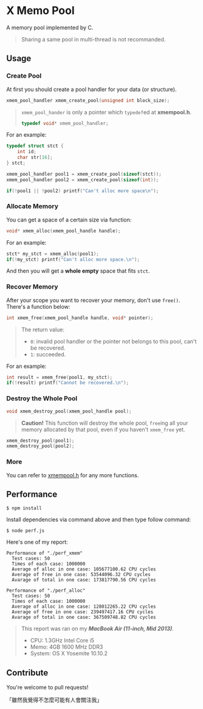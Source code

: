 # X Memo Pool

A memory pool implemented by C.

> Sharing a same pool in multi-thread is not recommanded.

## Usage

### Create Pool

At first you should create a pool handler for your data (or structure).

```c
xmem_pool_handler xmem_create_pool(unsigned int block_size);
```

> `xmem_pool_hander` is only a pointer which `typedef`ed at **xmempool.h**.
>
> ```c
> typedef void* xmem_pool_handler;
> ```

For an example:

```c
typedef struct stct {
    int id;
    char str[16];
} stct;

xmem_pool_handler pool1 = xmem_create_pool(sizeof(stct));
xmem_pool_handler pool2 = xmem_create_pool(sizeof(int));

if(!pool1 || !pool2) printf("Can't alloc more space\n");
```

### Allocate Memory

You can get a space of a certain size via function:

```c
void* xmem_alloc(xmem_pool_handle handle);
```

For an example:

```c
stct* my_stct = xmem_alloc(pool1);
if(!my_stct) printf("Can't alloc more space.\n");
```

And then you will get a **whole empty** space that fits `stct`.

### Recover Memory

After your scope you want to recover your memory, don't use `free()`. There's a function below:

```c
int xmem_free(xmem_pool_handle handle, void* pointer);
```

> The return value:
> + `0`: invalid pool handler or the pointer not belongs to this pool, can't be recovered.
> + `1`: succeeded.

For an example:

```c
int result = xmem_free(pool1, my_stct);
if(!result) printf("Cannot be recovered.\n");
```

### Destroy the Whole Pool

```c
void xmem_destroy_pool(xmem_pool_handle pool);
```

> **Caution!** This function will destroy the whole pool, `free`ing all your memory allocated by that pool, even if you haven't `xmem_free` yet.

```c
xmem_destroy_pool(pool1);
xmem_destroy_pool(pool2);
```

### More

You can refer to [xmempool.h](xmempool.h) for any more functions.

## Performance

```shell
$ npm install
```

Install dependencies via command above and then type follow command:

```shell
$ node perf.js
```

Here's one of my report:

```
Performance of "./perf_xmem"
  Test cases: 50
  Times of each case: 1000000
  Average of alloc in one case: 105677100.62 CPU cycles
  Average of free in one case: 53544096.32 CPU cycles
  Avarage of total in one case: 173817790.56 CPU cycles

Performance of "./perf_alloc"
  Test cases: 50
  Times of each case: 1000000
  Average of alloc in one case: 128012265.22 CPU cycles
  Average of free in one case: 239497417.16 CPU cycles
  Avarage of total in one case: 367509748.82 CPU cycles
```

> This report was ran on my ***MacBook Air (11-inch, Mid 2013)***.
>
> + CPU: 1.3GHz Intel Core i5
> + Memo: 4GB 1600 MHz DDR3
> + System: OS X Yosemite 10.10.2

## Contribute

You're welcome to pull requests!

「雖然我覺得不怎麼可能有人會關注我」


